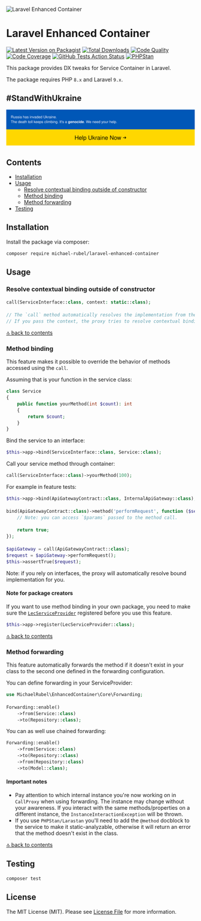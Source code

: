 ![Laravel Enhanced Container](https://user-images.githubusercontent.com/37669560/176382494-e20d9c49-b4d0-4b0d-a72e-4e82ffb3bd37.png)

# Laravel Enhanced Container
[![Latest Version on Packagist](https://img.shields.io/packagist/v/michael-rubel/laravel-enhanced-container.svg?style=flat-square)](https://packagist.org/packages/michael-rubel/laravel-enhanced-container)
[![Total Downloads](https://img.shields.io/packagist/dt/michael-rubel/laravel-enhanced-container.svg?style=flat-square&logo=packagist)](https://packagist.org/packages/michael-rubel/laravel-enhanced-container)
[![Code Quality](https://img.shields.io/scrutinizer/quality/g/michael-rubel/laravel-enhanced-container.svg?style=flat-square&logo=scrutinizer)](https://scrutinizer-ci.com/g/michael-rubel/laravel-enhanced-container/?branch=main)
[![Code Coverage](https://img.shields.io/scrutinizer/coverage/g/michael-rubel/laravel-enhanced-container.svg?style=flat-square&logo=scrutinizer)](https://scrutinizer-ci.com/g/michael-rubel/laravel-enhanced-container/?branch=main)
[![GitHub Tests Action Status](https://img.shields.io/github/actions/workflow/status/michael-rubel/laravel-enhanced-container/run-tests.yml?branch=main&style=flat-square&label=tests&logo=github)](https://github.com/michael-rubel/laravel-enhanced-container/actions)
[![PHPStan](https://img.shields.io/github/actions/workflow/status/michael-rubel/laravel-enhanced-container/phpstan.yml?branch=main&style=flat-square&label=larastan&logo=laravel)](https://github.com/michael-rubel/laravel-enhanced-container/actions)

This package provides DX tweaks for Service Container in Laravel.

The package requires PHP `8.x` and Laravel `9.x`.

## #StandWithUkraine
[![SWUbanner](https://raw.githubusercontent.com/vshymanskyy/StandWithUkraine/main/banner2-direct.svg)](https://github.com/vshymanskyy/StandWithUkraine/blob/main/docs/README.md)

## Contents
  * [Installation](#installation)
  * [Usage](#usage)
    + [Resolve contextual binding outside of constructor](#resolve-contextual-binding-outside-of-constructor)
    + [Method binding](#method-binding)
    + [Method forwarding](#method-forwarding)
  * [Testing](#testing)

## Installation

Install the package via composer:
```bash
composer require michael-rubel/laravel-enhanced-container
```

## Usage

### Resolve contextual binding outside of constructor

```php
call(ServiceInterface::class, context: static::class);

// The `call` method automatically resolves the implementation from the interface you passed.
// If you pass the context, the proxy tries to resolve contextual binding instead of global binding first.
```

[🔝 back to contents](#contents)

### Method binding
This feature makes it possible to override the behavior of methods accessed using the `call`.

Assuming that is your function in the service class:
```php
class Service
{
    public function yourMethod(int $count): int
    {
        return $count;
    }
}
```

Bind the service to an interface:
```php
$this->app->bind(ServiceInterface::class, Service::class);
```

Call your service method through container:
```php
call(ServiceInterface::class)->yourMethod(100);
```

For example in feature tests:
```php
$this->app->bind(ApiGatewayContract::class, InternalApiGateway::class);

bind(ApiGatewayContract::class)->method('performRequest', function ($service, $app, $params) {
    // Note: you can access `$params` passed to the method call.

    return true;
});

$apiGateway = call(ApiGatewayContract::class);
$request = $apiGateway->performRequest();
$this->assertTrue($request);
```

Note: if you rely on interfaces, the proxy will automatically resolve bound implementation for you.

#### Note for package creators
If you want to use method binding in your own package, you need to make sure the [`LecServiceProvider`](https://github.com/michael-rubel/laravel-enhanced-container/blob/main/src/LecServiceProvider.php) registered before you use this feature.
```php
$this->app->register(LecServiceProvider::class);
```

[🔝 back to contents](#contents)

### Method forwarding
This feature automatically forwards the method if it doesn't exist in your class to the second one defined in the forwarding configuration.

You can define forwarding in your ServiceProvider:
```php
use MichaelRubel\EnhancedContainer\Core\Forwarding;

Forwarding::enable()
    ->from(Service::class)
    ->to(Repository::class);
```

You can as well use chained forwarding:
```php
Forwarding::enable()
    ->from(Service::class)
    ->to(Repository::class)
    ->from(Repository::class)
    ->to(Model::class);
```

#### Important notes
- Pay attention to which internal instance you're now working on in `CallProxy` when using forwarding. The instance may change without your awareness. If you interact with the same methods/properties on a different instance, the `InstanceInteractionException` will be thrown.
- If you use `PHPStan/Larastan` you'll need to add the `@method` docblock to the service to make it static-analyzable, otherwise it will return an error that the method doesn't exist in the class.

[🔝 back to contents](#contents)

## Testing

```bash
composer test
```

## License
The MIT License (MIT). Please see [License File](LICENSE.md) for more information.
